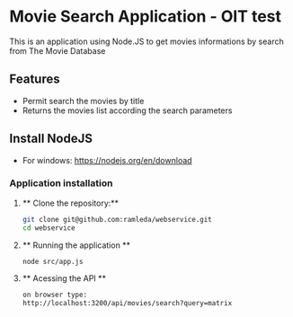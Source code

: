 # Movie Search Application - OIT test

This is an application using Node.JS to get movies informations by search from The Movie Database

## Features

- Permit search the movies by title
- Returns the movies list according the search parameters

## Install NodeJS
- For windows: https://nodejs.org/en/download

### Application installation

1. ** Clone the repository:**

   ```bash
   git clone git@github.com:ramleda/webservice.git
   cd webservice

2. ** Running the application ** 
   ```bash
   node src/app.js

3. ** Acessing the API ** 
   
   ```bash
   on browser type:
   http://localhost:3200/api/movies/search?query=matrix